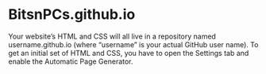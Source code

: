 # BitsnPCs.github.io
Your website’s HTML and CSS will all live in a repository named username.github.io (where “username” is your actual GitHub user name). To get an initial set of HTML and CSS, you have to open the Settings tab and enable the Automatic Page Generator.
